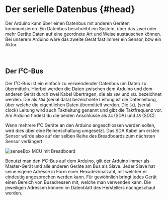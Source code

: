 # Der serielle Datenbus {#head}

<div class="description">Der Arduino kann über einen Datenbus mit anderen Geräten kommunizieren.
Ein Datenbus beschreibt ein System, über das zwei oder mehr Geräte Daten auf eine geordnete Art und Weise austauschen können.
Bei unserem Arduino wäre das zweite Gerät fast immer ein Sensor, bzw ein Aktor.</div>
<div class="line">
    <br>
    <br>
</div>



## Der I²C-Bus
Der I²C-Bus ist ein einfach zu verwendender Datenbus um Daten zu übermitteln.
Hierbei werden die Daten zwischen dem Arduino und dem anderen Gerät durch zwei Kabel übertragen, die als `SDA` und `SCL` bezeichnet werden.
Die als `SDA` (serial data) bezeichnete Leitung ist die Datenleitung, über welche die eigentlichen Daten übermittelt werden.
Die `SCL` (serial clock) Leitung wird auch Taktleitung genannt und gibt die Taktfrequenz vor.
Am Arduino findest du die beiden Anschlüsse als `A4` (SDA) und `A5` (SDC).

Wenn mehrere I²C Geräte an den Arduino angeschlossen werden sollen, wird dies über eine Reihenschaltung umgesetzt.
Das SDA Kabel am ersten Sensor würde also auf der selben Reihe des Breadboards zum nächsten Sensor verlängert:

![senseBox MCU mit Breadboard](../../../pictures/mcu%20v2%20top.png)

Benutzt man den I²C-Bus auf dem Arduino, gilt der Arduino immer als Master-Gerät und alle anderen Geräte am Bus als Slave.
Jeder Slave hat seine eigene Adresse in Form einer Hexadezimalzahl, mit welcher er eindeutig angesprochen werden kann.
Für gewöhnlich bringt jedes Gerät einen Bereich von Busadressen mit, welche man verwenden kann. Die jeweiligen Adressen können im Datenblatt des Herstellers nachgeschaut werden.
